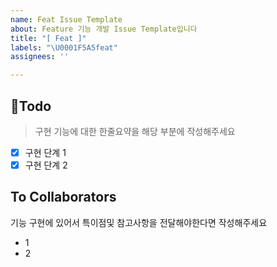 ```yaml
---
name: Feat Issue Template
about: Feature 기능 개발 Issue Template입니다
title: "[ Feat ]"
labels: "\U0001F5A5️feat"
assignees: ''

---
```


## 📍Todo 
> 구현 기능에 대한 한줄요약을 해당 부분에 작성해주세요
- [x] 구현 단계 1
- [x] 구현 단계 2

## To Collaborators
기능 구현에 있어서 특이점및 참고사항을 전달해야한다면 작성해주세요
- 1
- 2
